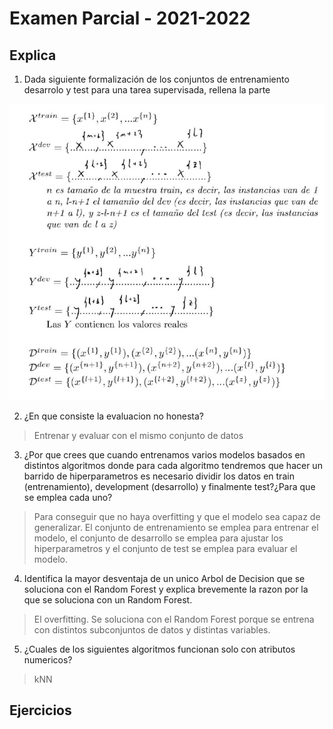 <!--markdownlint-disable-file MD029-->
# Examen Parcial - 2021-2022

## Explica

1. Dada siguiente formalización de los conjuntos de entrenamiento desarrolo y test para una tarea supervisada, rellena la parte

![Image](img/1.jpg)

2. ¿En que consiste la evaluacion no honesta?

> Entrenar y evaluar con el mismo conjunto de datos

3. ¿Por que crees que cuando entrenamos varios modelos basados en distintos algoritmos donde para cada algoritmo tendremos que hacer un barrido de hiperparametros es necesario dividir los datos en train (entrenamiento), development (desarrollo) y finalmente test?¿Para que se emplea cada uno?

> Para conseguir que no haya overfitting y que el modelo sea capaz de generalizar. El conjunto de entrenamiento se emplea para entrenar el modelo, el conjunto de desarrollo se emplea para ajustar los hiperparametros y el conjunto de test se emplea para evaluar el modelo.

4. Identifica la mayor desventaja de un unico Arbol de Decision que se soluciona con el Random Forest y explica brevemente la razon por la que se soluciona con un Random Forest.

> El overfitting. Se soluciona con el Random Forest porque se entrena con distintos subconjuntos de datos y distintas variables.

5. ¿Cuales de los siguientes algoritmos funcionan solo con atributos numericos?

> kNN

## Ejercicios